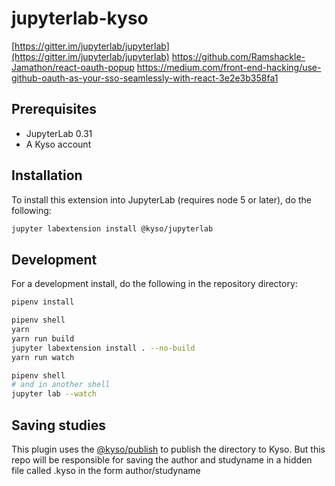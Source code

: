 # jupyterlab-kyso

[https://gitter.im/jupyterlab/jupyterlab](https://gitter.im/jupyterlab/jupyterlab)
https://github.com/Ramshackle-Jamathon/react-oauth-popup
https://medium.com/front-end-hacking/use-github-oauth-as-your-sso-seamlessly-with-react-3e2e3b358fa1
## Prerequisites

* JupyterLab 0.31
* A Kyso account

## Installation

To install this extension into JupyterLab (requires node 5 or later), do the following:

```bash
jupyter labextension install @kyso/jupyterlab
```

## Development

For a development install, do the following in the repository directory:

```bash
pipenv install
```

```bash
pipenv shell
yarn
yarn run build
jupyter labextension install . --no-build
yarn run watch
```

```bash
pipenv shell
# and in another shell
jupyter lab --watch
```

## Saving studies

This plugin uses the [@kyso/publish](https://github.com/kyso-io/kyso-publish)
to publish the directory to Kyso. But this repo will be responsible for saving the
author and studyname in a hidden file called .kyso in the form author/studyname
